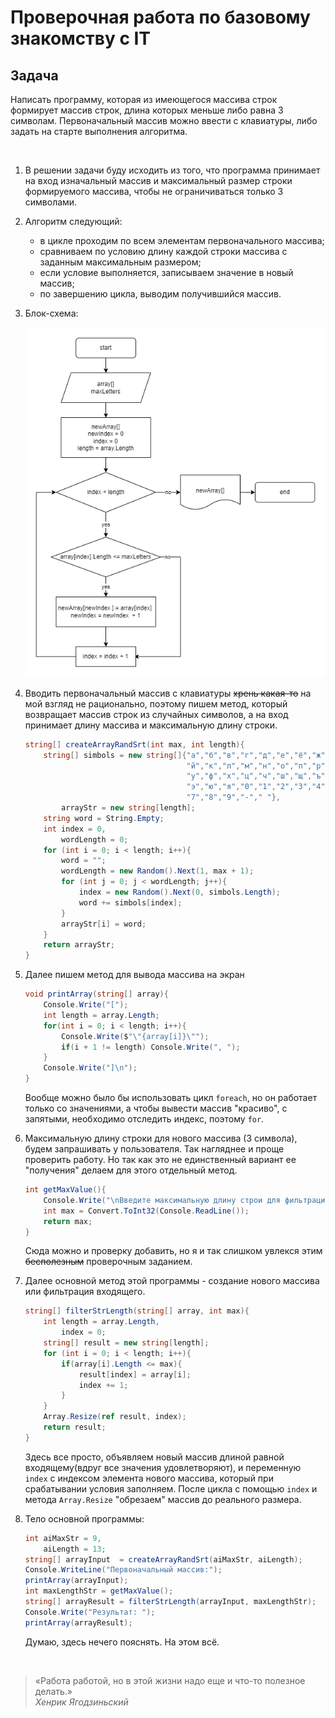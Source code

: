 # Проверочная работа по базовому знакомству с IT

## Задача
Написать программу, которая из имеющегося массива строк формирует массив строк, длина которых меньше либо равна 3 символам.
Первоначальный массив можно ввести с клавиатуры, либо задать на старте выполнения алгоритма.

&nbsp;

1. В решении задачи буду исходить из того, что программа принимает на вход изначальный массив и максимальный размер строки формируемого массива, чтобы не ограничиваться только 3 символами.

1. Алгоритм следующий:
    + в цикле проходим по всем элементам первоначального массива;
    + сравниваем по условию длину каждой строки массива с заданным максимальным размером;
    + если условие выполняется, записываем значение в новый массив;
    + по завершению цикла, выводим получившийся массив.

1. Блок-схема:

    ![Блок-схема](test001_scheme01.png)

1. Вводить первоначальный массив с клавиатуры ~~хрень какая-то~~ на мой взгляд не рационально, поэтому пишем метод, который возвращает массив строк из случайных символов, а на вход принимает длину массива и максимальную длину строки.

    ````C#
    string[] createArrayRandSrt(int max, int length){
        string[] simbols = new string[]{"а","б","в","г","д","е","ё","ж","з","и",
                                        "й","к","л","м","н","о","п","р","с","т",
                                        "у","ф","х","ц","ч","ш","щ","ъ","ы","ь",
                                        "э","ю","я","0","1","2","3","4","5","6",
                                        "7","8","9","-"," "},
            arrayStr = new string[length];
        string word = String.Empty;
        int index = 0,
            wordLength = 0;
        for (int i = 0; i < length; i++){
            word = "";
            wordLength = new Random().Next(1, max + 1);
            for (int j = 0; j < wordLength; j++){
                index = new Random().Next(0, simbols.Length);
                word += simbols[index];
            }
            arrayStr[i] = word;
        }
        return arrayStr;
    }
    ````

1. Далее пишем метод для вывода массива на экран
    ````C#
    void printArray(string[] array){
        Console.Write("[");
        int length = array.Length;
        for(int i = 0; i < length; i++){
            Console.Write($"\"{array[i]}\"");
            if(i + 1 != length) Console.Write(", ");
        }
        Console.Write("]\n");
    }
    ````
    Вообще можно было бы использовать цикл `foreach`, но он работает только со значениями, а чтобы вывести массив "красиво", с запятыми, необходимо отследить индекс, поэтому `for`.

1. Максимальную длину строки для нового массива (3 символа), будем запрашивать у пользователя. Так нагляднее и проще проверить работу. Но так как это не единственный вариант ее "получения" делаем для этого отдельный метод.
    ````C#
    int getMaxValue(){
        Console.Write("\nВведите максимальную длину строи для фильтрации массива: ");
        int max = Convert.ToInt32(Console.ReadLine());
        return max;
    }
    ````
    Сюда можно и проверку добавить, но я и так слишком увлекся этим ~~бесполезным~~ проверочным заданием.
1. Далее основной метод этой программы - создание нового массива или фильтрация входящего.
    ````C#
    string[] filterStrLength(string[] array, int max){
        int length = array.Length,
            index = 0;
        string[] result = new string[length];
        for (int i = 0; i < length; i++){
            if(array[i].Length <= max){
                result[index] = array[i];
                index += 1;
            }
        }
        Array.Resize(ref result, index);
        return result;
    }
    ````
    Здесь все просто, объявляем новый массив длиной равной входящему(вдруг все значения удовлетворяют), и переменную `index` с индексом элемента нового массива, который при срабатывании условия заполняем. После цикла c помощью `index` и метода `Array.Resize` "обрезаем" массив до реального размера.

1. Тело основной программы:
    ````C#
    int aiMaxStr = 9,
        aiLength = 13;
    string[] arrayInput  = createArrayRandSrt(aiMaxStr, aiLength);
    Console.WriteLine("Первоначальный массив:");
    printArray(arrayInput);
    int maxLengthStr = getMaxValue();
    string[] arrayResult = filterStrLength(arrayInput, maxLengthStr);
    Console.Write("Результат: ");
    printArray(arrayResult);
    ````
    Думаю, здесь нечего пояснять. На этом всё.

&nbsp;

> «Работа работой, но в этой жизни надо еще и что-то полезное делать.»<br>
_Хенрик Ягодзиньский_
